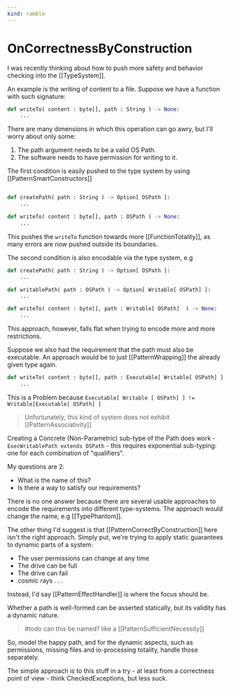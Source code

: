 ```yaml
---
kind: ramble
---
```


# OnCorrectnessByConstruction

I was recently thinking about how to push more safety and behavior checking into the [[TypeSystem]].

An example is the writing of content to a file.
Suppose we have a function with such signature:

```python
def writeTo( content : byte[], path : String ) -> None: 
    ...
```

There are many dimensions in which this operation can go awry, but I'll worry about only some:

1. The path argument needs to be a valid OS Path.
2. The software needs to have permission for writing to it.

The first condition is easily pushed to the type system by using [[PatternSmartConstructors]]

```python

def createPath( path : String ) -> Option[ OSPath ]:
    ...

def writeTo( content : byte[], path : OSPath ) -> None:
    ...

```

This pushes the `writeTo` function towards more [[FunctionTotality]], as many errors are now pushed outside its boundaries.

The second condition is also encodable via the type system, e.g

```python
def createPath( path : String ) -> Option[ OSPath ]:
    ...

def writablePath( path : OSPath ) -> Option[ Writable[ OSPath] ]:
    ...

def writeTo( content : byte[], path : Writable[ OSPath]  ) -> None:
    ...    
```

This approach, however, falls flat when trying to encode more and more restrictions.

Suppose we also had the requirement that the path must also be executable.
An approach would be to just [[PatternWrapping]] the already given type again.

```python
def writeTo( content : byte[], path : Executable[ Writable[ OSPath] ]  ) -> None:
    ...
```

This is a Problem because `Executable[ Writable [ OSPath] ] != Writable[Executable[ OSPath] ]`

> Unfortunately, this kind of system does not exhibit [[PatternAssociativity]]

Creating a Concrete (Non-Parametric) sub-type of the Path does work -  `ExecWritablePath extends OSPath` - this requires exponential sub-typing: one for each combination of "qualifiers".

My questions are 2:

* What is the name of this?
* Is there a way to satisfy our requirements?

There is no one answer because there are several usable approaches to encode the requirements into different type-systems. The approach would change the name, e.g [[TypePhantom]].

The other thing I'd suggest is that [[PatternCorrectByConstruction]] here isn't the right approach. Simply put, we're trying to apply static guarantees to dynamic parts of a system:

* The user permissions can change at any time
* The drive can be full
* The drive can fail
* cosmic rays . . .

Instead, I'd say [[PatternEffectHandler]] is where the focus should be.

Whether a path is well-formed can be asserted statically, but its validity has a dynamic nature.

> #todo can this be named? like a [[PatternSufficientNecessity]]

So, model the happy path, and for the dynamic aspects, such as permissions, missing files and io-processing totality, handle those separately.

The simple approach is to this stuff in a try - at least from a correctness point of view - think CheckedExceptions, but less suck.
